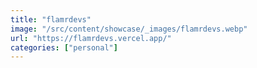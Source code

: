 ```yaml
---
title: "flamrdevs"
image: "/src/content/showcase/_images/flamrdevs.webp"
url: "https://flamrdevs.vercel.app/"
categories: ["personal"]
---
```

